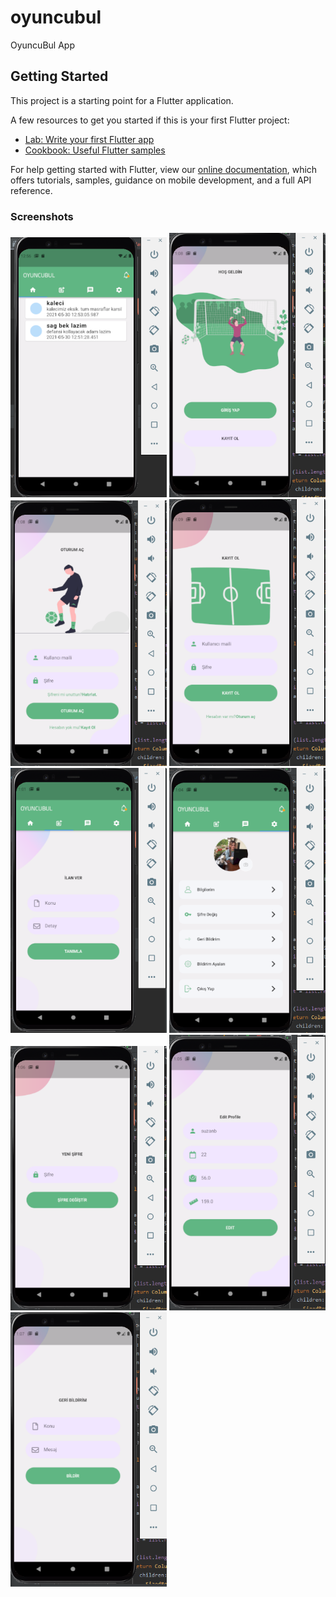 # oyuncubul

OyuncuBul App

## Getting Started

This project is a starting point for a Flutter application.

A few resources to get you started if this is your first Flutter project:

- [Lab: Write your first Flutter app](https://flutter.dev/docs/get-started/codelab)
- [Cookbook: Useful Flutter samples](https://flutter.dev/docs/cookbook)

For help getting started with Flutter, view our
[online documentation](https://flutter.dev/docs), which offers tutorials,
samples, guidance on mobile development, and a full API reference.

### Screenshots
   <img src="screenshots/home_screen.png" width=250> 
   <img src="screenshots/welcome_screen.png" width=250>
   <img src="screenshots/sign_up_screen.png" width=250>
   <img src="screenshots/sign_in_screen.png" width=250>
   <img src="screenshots/status_add_screen.png" width=250>
   <img src="screenshots/setting_screen.png" width=250>
   <img src="screenshots/password_screen.png" width=250>
   <img src="screenshots/register_screen.png" width=250>
   <img src="screenshots/feedback_screen.png" width=250>

